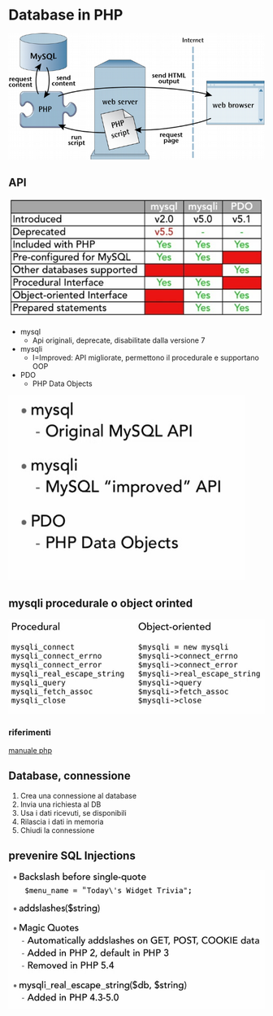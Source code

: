 # Database in PHP

![API DB](img/big_picture.png)

## API

![API DB](img/api_DB.png)

* mysql
  * Api originali, deprecate, disabilitate dalla versione 7
* mysqli
  * I=Improved: API migliorate, permettono il procedurale e supportano OOP
* PDO
  * PHP Data Objects

![API DB](img/api_DB2.png)

## mysqli procedurale o object orinted

![API DB](img/api_DB_OOP.png)

### riferimenti

[manuale php](http://php.net/manual/en/mysqlinfo.api.choosing.php)



## Database, connessione

1. Crea una connessione al database
2. Invia una richiesta al DB
3. Usa i dati ricevuti, se disponibili
4. Rilascia i dati in memoria
5. Chiudi la connessione


## prevenire SQL Injections

![API DB](img/sql_injection.png)
